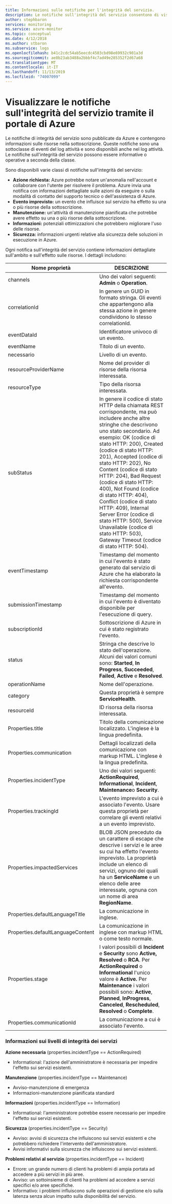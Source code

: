 ```yaml
---
title: Informazioni sulle notifiche per l'integrità del servizio.
description: Le notifiche sull'integrità del servizio consentono di visualizzare i messaggi sull'integrità del servizio pubblicati da Microsoft Azure.
author: stephbaron
services: monitoring
ms.service: azure-monitor
ms.topic: conceptual
ms.date: 4/12/2018
ms.author: stbaron
ms.subservice: logs
ms.openlocfilehash: b41c2cdc54ab5eecdc4503cbd98e69932c901a3d
ms.sourcegitcommit: ae8b23ab3488a2bbbf4c7ad49e285352f2d67a68
ms.translationtype: MT
ms.contentlocale: it-IT
ms.lasthandoff: 11/13/2019
ms.locfileid: "74007099"
---
```

# <a name="view-service-health-notifications-by-using-the-azure-portal"></a>Visualizzare le notifiche sull'integrità del servizio tramite il portale di Azure

Le notifiche di integrità del servizio sono pubblicate da Azure e contengono informazioni sulle risorse nella sottoscrizione. Queste notifiche sono una sottoclasse di eventi del log attività e sono disponibili anche nel log attività. Le notifiche sull'integrità del servizio possono essere informative o operative a seconda della classe.

Sono disponibili varie classi di notifiche sull'integrità del servizio:  

- **Azione richiesta:** Azure potrebbe notare un'anomalia nell'account e collaborare con l'utente per risolvere il problema. Azure invia una notifica con informazioni dettagliate sulle azioni da eseguire o sulla modalità di contatto del supporto tecnico o dell'assistenza di Azure.  
- **Evento imprevisto:** un evento che influisce sul servizio ha effetto su una o più risorse della sottoscrizione.  
- **Manutenzione:** un'attività di manutenzione pianificata che potrebbe avere effetto su una o più risorse della sottoscrizione.  
- **Informazioni:** potenziali ottimizzazioni che potrebbero migliorare l'uso delle risorse. 
- **Sicurezza:** informazioni urgenti relative alla sicurezza delle soluzioni in esecuzione in Azure.

Ogni notifica sull'integrità del servizio contiene informazioni dettagliate sull'ambito e sull'effetto sulle risorse. I dettagli includono:

Nome proprietà | DESCRIZIONE
-------- | -----------
channels | Uno dei valori seguenti: **Admin** o **Operation**.
correlationId | In genere un GUID in formato stringa. Gli eventi che appartengono alla stessa azione in genere condividono lo stesso correlationId.
eventDataId | Identificatore univoco di un evento.
eventName | Titolo di un evento.
necessario | Livello di un evento.
resourceProviderName | Nome del provider di risorse della risorsa interessata.
resourceType| Tipo della risorsa interessata.
subStatus | In genere il codice di stato HTTP della chiamata REST corrispondente, ma può includere anche altre stringhe che descrivono uno stato secondario. Ad esempio: OK (codice di stato HTTP: 200), Created (codice di stato HTTP: 201), Accepted (codice di stato HTTP: 202), No Content (codice di stato HTTP: 204), Bad Request (codice di stato HTTP: 400), Not Found (codice di stato HTTP: 404), Conflict (codice di stato HTTP: 409), Internal Server Error (codice di stato HTTP: 500), Service Unavailable (codice di stato HTTP: 503), Gateway Timeout (codice di stato HTTP: 504).
eventTimestamp | Timestamp del momento in cui l'evento è stato generato dal servizio di Azure che ha elaborato la richiesta corrispondente all'evento.
submissionTimestamp | Timestamp del momento in cui l'evento è diventato disponibile per l'esecuzione di query.
subscriptionId | Sottoscrizione di Azure in cui è stato registrato l'evento.
status | Stringa che descrive lo stato dell'operazione. Alcuni dei valori comuni sono: **Started**, **In Progress**, **Succeeded**, **Failed**, **Active** e **Resolved**.
operationName | Nome dell'operazione.
category | Questa proprietà è sempre **ServiceHealth**.
resourceId | ID risorsa della risorsa interessata.
Properties.title | Titolo della comunicazione localizzato. L'inglese è la lingua predefinita.
Properties.communication | Dettagli localizzati della comunicazione con markup HTML. L'inglese è la lingua predefinita.
Properties.incidentType | Uno dei valori seguenti: **ActionRequired**, **Informational**, **Incident**, **Maintenance**o **Security**.
Properties.trackingId | L'evento imprevisto a cui è associato l'evento. Usare questa proprietà per correlare gli eventi relativi a un evento imprevisto.
Properties.impactedServices | BLOB JSON preceduto da un carattere di escape che descrive i servizi e le aree su cui ha effetto l'evento imprevisto. La proprietà include un elenco di servizi, ognuno dei quali ha un **ServiceName** e un elenco delle aree interessate, ognuna con un nome di area **RegionName**.
Properties.defaultLanguageTitle | La comunicazione in inglese.
Properties.defaultLanguageContent | La comunicazione in inglese con markup HTML o come testo normale.
Properties.stage | I valori possibili di **Incident** e **Security** sono **Active,** **Resolved** o **RCA**. Per **ActionRequired** o **Informational** l'unico valore è **Active.** Per **Maintenance** i valori possibili sono: **Active**, **Planned**, **InProgress**, **Canceled**, **Rescheduled**, **Resolved** o **Complete**.
Properties.communicationId | La comunicazione a cui è associato l'evento.

### <a name="details-on-service-health-level-information"></a>Informazioni sui livelli di integrità dei servizi

**Azione necessaria** (properties.incidentType == ActionRequired)
- Informational: l'azione dell'amministratore è necessaria per impedire l'effetto sui servizi esistenti.
    
**Manutenzione** (properties.incidentType == Maintenance)
- Avviso-manutenzione di emergenza
- Informazioni-manutenzione pianificata standard

**Informazioni** (properties.incidentType == Information)
- Informational: l'amministratore potrebbe essere necessario per impedire l'effetto sui servizi esistenti.

**Sicurezza** (properties.incidentType == Security)
- Avviso: avvisi di sicurezza che influiscono sui servizi esistenti e che potrebbero richiedere l'intervento dell'amministratore.
- Avvisi informativi sulla sicurezza che influiscono sui servizi esistenti.

**Problemi relativi al servizio** (properties.incidentType == Incident)
- Errore: un grande numero di clienti ha problemi di ampia portata ad accedere a più servizi in più aree.
- Avviso: un sottoinsieme di clienti ha problemi ad accedere a servizi specifici e/o aree specifiche.
- Informativo: i problemi influiscono sulle operazioni di gestione e/o sulla latenza senza alcun impatto sulla disponibilità del servizio.
